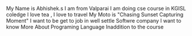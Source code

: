  My Name is Abhishek.s 
 I am from Valparai
 I am doing cse course in KGISL coledge
 I love tea , I love to travel
 My Moto is "Chasing Sunset Capturing Moment"
 I want to be get to job in well settle Softwre company
 I want to know More About Programing Language Inaddition to the course
